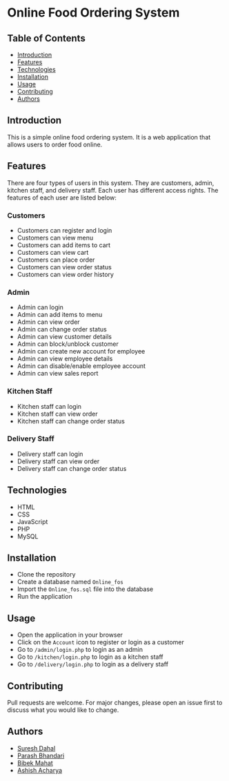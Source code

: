 # Online Food Ordering System

## Table of Contents
- [Introduction](#introduction)
- [Features](#features)
- [Technologies](#technologies)
- [Installation](#installation)
- [Usage](#usage)
- [Contributing](#contributing)
- [Authors](#author)

## Introduction
This is a simple online food ordering system. It is a web application that allows users to order food online. 

## Features
There are four types of users in this system. They are customers, admin, kitchen staff, and delivery staff. Each user has different access rights. The features of each user are listed below:

### Customers
- Customers can register and login
- Customers can view menu
- Customers can add items to cart
- Customers can view cart
- Customers can place order
- Customers can view order status
- Customers can view order history

### Admin
- Admin can login
- Admin can add items to menu
- Admin can view order
- Admin can change order status
- Admin can view customer details
- Admin can block/unblock customer
- Admin can create new account for employee
- Admin can view employee details
- Admin can disable/enable employee account
- Admin can view sales report

### Kitchen Staff
- Kitchen staff can login
- Kitchen staff can view order
- Kitchen staff can change order status

### Delivery Staff
- Delivery staff can login
- Delivery staff can view order
- Delivery staff can change order status

## Technologies
- HTML
- CSS
- JavaScript
- PHP
- MySQL

## Installation
- Clone the repository
- Create a database named `Online_fos`
- Import the `Online_fos.sql` file into the database
- Run the application

## Usage
- Open the application in your browser
- Click on the `Account` icon to register or login as a customer
- Go to `/admin/login.php` to login as an admin
- Go to `/kitchen/login.php` to login as a kitchen staff
- Go to `/delivery/login.php` to login as a delivery staff

## Contributing
Pull requests are welcome. For major changes, please open an issue first to discuss what you would like to change.

## Authors
- [Suresh Dahal](https://github.com/codersuresh)
- [Parash Bhandari](https://github.com/official-paras-bhandari)
- [Bibek Mahat](https://github.com/bibek-in-github)
- [Ashish Acharya](https://github.com/acharyaashish)